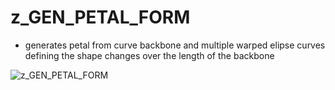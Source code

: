 # z_GEN_PETAL_FORM
- generates petal from curve backbone and multiple warped elipse curves defining the shape changes over the length of the backbone 

![z_GEN_PETAL_FORM](https://raw.githubusercontent.com/CorvaeOboro/zenv/master/hip/z_GEN_PETAL_FORM/z_GEN_PETAL_FORM.jpg?raw=true "z_GEN_PETAL_FORM")